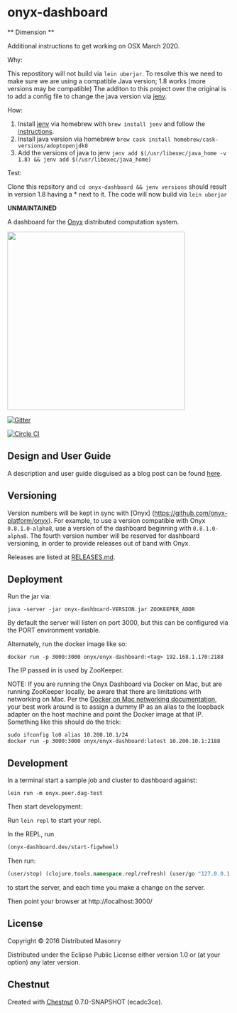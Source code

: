 # onyx-dashboard

** Dimension **

Additional instructions to get working on OSX March 2020. 

Why:

This repostitory will not build via `lein uberjar`. 
To resolve this we need to make sure we are using a compatible Java version; 1.8 works (more versions may be compatible)
The additon to this project over the original is to add a config file to change the java version via [jenv](https://github.com/jenv/jenv).

How:

1. Install [jenv](https://github.com/jenv/jenv) via homebrew with `brew install jenv` and follow the [instructions](https://github.com/jenv/jenv#11-installing-jenv).
2. Install java version via homebrew `brew cask install homebrew/cask-versions/adoptopenjdk8`
3. Add the versions of java to jenv `jenv add $(/usr/libexec/java_home -v 1.8) && jenv add $(/usr/libexec/java_home)`

Test:

Clone this repsitory and `cd onyx-dashboard && jenv versions` should result in version 1.8 having a * next to it.
The code will now build via `lein uberjar`

**UNMAINTAINED**

A dashboard for the [Onyx](https://github.com/onyx-platform/onyx) distributed computation system.

<img src="doc/screenshot.jpg" width="400">

[![Gitter](https://badges.gitter.im/Join%20Chat.svg)](https://gitter.im/onyx-platform/onyx?utm_source=badge&utm_medium=badge&utm_campaign=pr-badge&utm_content=badge)

[![Circle CI](https://circleci.com/gh/onyx-platform/onyx-dashboard.svg?style=svg)](https://circleci.com/gh/onyx-platform/onyx-dashboard)

## Design and User Guide

A description and user guide disguised as a blog post can be found [here](http://lbradstreet.github.io/clojure/onyx/distributed-systems/2015/02/18/onyx-dashboard.html).

## Versioning

Version numbers will be kept in sync with [Onyx]
(https://github.com/onyx-platform/onyx). For example, to use a version
compatible with Onyx `0.8.1.0-alpha8`, use a version of the dashboard beginning with
`0.8.1.0-alpha8`. The fourth version number will be reserved for dashboard versioning, in
order to provide releases out of band with Onyx.

Releases are listed at [RELEASES.md](RELEASES.md).

## Deployment

Run the jar via:
```
java -server -jar onyx-dashboard-VERSION.jar ZOOKEEPER_ADDR
```

By default the server will listen on port 3000, but this can be configured via the PORT environment variable.

Alternately, run the docker image like so:
```
docker run -p 3000:3000 onyx/onyx-dashboard:<tag> 192.168.1.170:2188
```

The IP passed in is used by ZooKeeper.

NOTE: If you are running the Onyx Dashboard via Docker on Mac, but are running ZooKeeper locally, be aware
that there are limitations with networking on Mac. Per the [Docker on Mac networking documentation](https://docs.docker.com/docker-for-mac/networking/),
your best work around is to assign a dummy IP as an alias to the loopback adapter on the host machine
and point the Docker image at that IP. Something like this should do the trick:
```
sudo ifconfig lo0 alias 10.200.10.1/24
docker run -p 3000:3000 onyx/onyx-dashboard:latest 10.200.10.1:2188
```

## Development

In a terminal start a sample job and cluster to dashboard against:
```
lein run -m onyx.peer.dag-test
```

Then start developyment:

Run `lein repl` to start your repl.

In the REPL, run
```clojure
(onyx-dashboard.dev/start-figwheel)
```

Then run:

```clojure
(user/stop) (clojure.tools.namespace.repl/refresh) (user/go "127.0.0.1:2188")
```
to start the server, and each time you make a change on the server.

Then point your browser at http://localhost:3000/

## License

Copyright © 2016 Distributed Masonry

Distributed under the Eclipse Public License either version 1.0 or (at your option) any later version.

## Chestnut

Created with [Chestnut](http://plexus.github.io/chestnut/) 0.7.0-SNAPSHOT (ecadc3ce).
